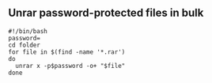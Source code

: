 ## Unrar password-protected files in bulk

```
#!/bin/bash
password=
cd folder
for file in $(find -name '*.rar')
do
  unrar x -p$password -o+ "$file"
done
```
